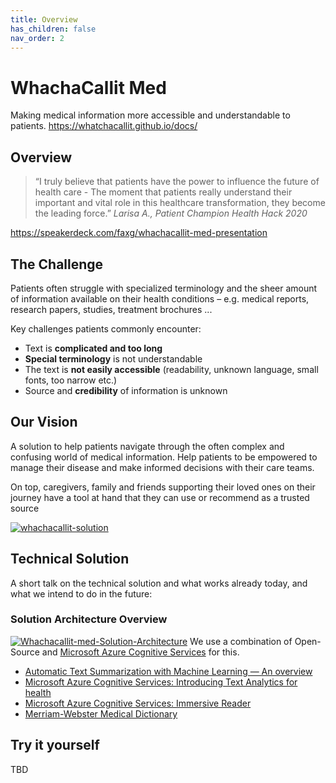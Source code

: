 ```yaml
---
title: Overview
has_children: false
nav_order: 2
---
```



# WhachaCallit Med
Making medical information more accessible and understandable to patients.
https://whatchacallit.github.io/docs/

## Overview


<blockquote>
“I truly believe that patients have the power to
influence the future of health care -
The moment that patients really understand
their important and vital role in this healthcare
transformation, they become the leading
force.”
<i>Larisa A., Patient Champion Health Hack 2020</i>
</blockquote>

https://speakerdeck.com/faxg/whachacallit-med-presentation




## The Challenge
Patients often struggle with specialized terminology and the sheer
amount of information available on their health conditions – e.g.
medical reports, research papers, studies, treatment brochures ...

Key challenges patients commonly encounter:

* Text is **complicated and too long**
* **Special terminology** is not understandable
* The text is **not easily accessible** (readability, unknown language,
small fonts, too narrow etc.)
* Source and **credibility** of information is unknown


## Our Vision
A solution to help patients navigate through the often complex and confusing world of medical information. Help patients to be empowered to manage their disease and make informed decisions with their care teams.

On top, caregivers, family and friends supporting their loved ones on their journey have a tool at hand that they can use or recommend as a trusted source


<a href="https://ibb.co/4JCLpNH"><img src="https://i.ibb.co/3kVbchn/whachacallit-solution.png" alt="whachacallit-solution" border="0" /></a>



## Technical Solution
A short talk on the technical solution and what works already today, and what we intend to do in the future:

### Solution Architecture Overview
<a href="https://ibb.co/bNLRdPF"><img src="https://i.ibb.co/P14zCNM/Whachacallit-med-Solution-Architecture.png" alt="Whachacallit-med-Solution-Architecture" border="0" /></a>
We use a combination of Open-Source and <a href="https://azure.microsoft.com/en-us/services/cognitive-services/">Microsoft Azure Cognitive Services</a> for this.

<ul>
<li><a href="https://medium.com/luisfredgs/automatic-text-summarization-with-machine-learning-an-overview-68ded5717a25">Automatic Text Summarization with Machine Learning — An overview</a>
<li><a href="https://techcommunity.microsoft.com/t5/azure-ai/introducing-text-analytics-for-health/ba-p/1505152">Microsoft Azure Cognitive Services: Introducing Text Analytics for health</a>
<li><a href="https://azure.microsoft.com/en-us/services/cognitive-services/immersive-reader/">Microsoft Azure Cognitive Services: Immersive Reader</a>

<li><a href="https://www.dictionaryapi.com/products/api-medical-dictionary">Merriam-Webster Medical Dictionary</a>

</ul>


## Try it yourself
TBD
